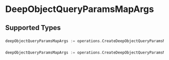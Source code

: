 # DeepObjectQueryParamsMapArgs


## Supported Types

### 

```go
deepObjectQueryParamsMapArgs := operations.CreateDeepObjectQueryParamsMapArgsStr(string{/* values here */})
```

### 

```go
deepObjectQueryParamsMapArgs := operations.CreateDeepObjectQueryParamsMapArgsArrayOfstr([]string{/* values here */})
```

